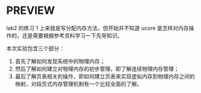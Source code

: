 # PREVIEW

lab2 的练习 1 上来就是写分配内存方法，但开始并不知道 ucore 是怎样对内存操作的，还是需要根据参考资料学习一下先导知识。

本次实验包含三个部分：

1. 首先了解如何发现系统中的物理内存；
2. 然后了解如何建立对物理内存的初步管理，即了解连续物理内存管理；
3. 最后了解页表相关的操作，即如何建立页表来实现虚拟内存到物理内存之间的映射，对段页式内存管理机制有一个比较全面的了解。
